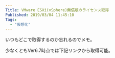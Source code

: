 ```yaml
---
Title: VMware ESXi(vSphere)無償版のライセンス取得
Published: 2019/03/04 11:45:10
Tags:
  - "仮想化"
---
```

いつもどこで取得するのか忘れるのでメモ。  

少なくともVer6.7時点では下記リンクから取得可能。  

<?# OEmbed "http://www.vmware.com/go/get-free-esxi" /?>

